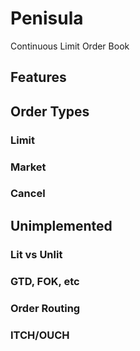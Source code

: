 # Penisula

Continuous Limit Order Book

## Features

<!-- - Multiple securities
- Publish matched orders to consolidated tape
- Multicast orderbook changes to participants -->

## Order Types

### Limit

### Market

### Cancel

## Unimplemented

### Lit vs Unlit

### GTD, FOK, etc

### Order Routing

### ITCH/OUCH
